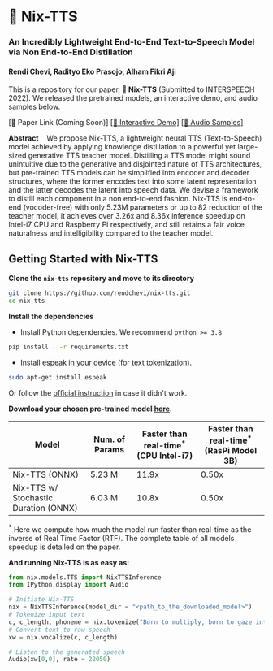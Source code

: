 # **🐤 Nix-TTS**

### **An Incredibly Lightweight End-to-End Text-to-Speech Model via Non End-to-End Distillation**

#### Rendi Chevi, Radityo Eko Prasojo, Alham Fikri Aji

This is a repository for our paper, **🐤 Nix-TTS** (Submitted to INTERSPEECH 2022). We released the pretrained models, an interactive demo, and audio samples below.

[📄 Paper Link (Coming Soon)] [[🤗 Interactive Demo]](https://huggingface.co/spaces/rendchevi/nix-tts) [[📢 Audio Samples]](https://drive.google.com/drive/folders/1BJunQY8nBQW5YyZ4MuFN_-T-m91Dk508?usp=sharing)

**Abstract**&nbsp;&nbsp;&nbsp;&nbsp;We propose Nix-TTS, a lightweight neural TTS (Text-to-Speech) model achieved by applying knowledge distillation to a powerful yet large-sized generative TTS teacher model. Distilling a TTS model might sound unintuitive due to the generative and disjointed nature of TTS architectures, but pre-trained TTS models can be simplified into encoder and decoder structures, where the former encodes text into some latent representation and the latter decodes the latent into speech data. We devise a framework to distill each component in a non end-to-end fashion. Nix-TTS is end-to-end (vocoder-free) with only 5.23M parameters or up to 82 reduction of the teacher model, it achieves over 3.26x and 8.36x inference speedup on Intel-i7 CPU and Raspberry Pi respectively, and still retains a fair voice naturalness and intelligibility compared to the teacher model.

## **Getting Started with Nix-TTS**
**Clone the `nix-tts` repository and move to its directory**
```bash
git clone https://github.com/rendchevi/nix-tts.git
cd nix-tts
```

**Install the dependencies**
- Install Python dependencies. We recommend `python >= 3.8`
```bash
pip install . -r requirements.txt 
```
- Install espeak in your device (for text tokenization).
```bash
sudo apt-get install espeak
```
Or follow the [official instruction](https://github.com/bootphon/phonemizer#dependencies) in case it didn't work.

**Download your chosen pre-trained model [here](https://drive.google.com/drive/folders/1GbFOnJsgKHCAXySm2sTluRRikc4TAWxJ?usp=sharing)**. 

| Model      | Num. of Params | Faster than real-time<sup>*</sup> (CPU Intel-i7) | Faster than real-time<sup>*</sup> (RasPi Model 3B) |
| ---------- | -------------- | ----| ----|
| Nix-TTS (ONNX)    | 5.23 M | 11.9x | 0.50x |
| Nix-TTS w/ Stochastic Duration (ONNX) | 6.03 M | 10.8x | 0.50x |

**<sup>*</sup>** Here we compute how much the model run faster than real-time as the inverse of Real Time Factor (RTF). The complete table of all models speedup is detailed on the paper.

**And running Nix-TTS is as easy as:**
```py
from nix.models.TTS import NixTTSInference
from IPython.display import Audio

# Initiate Nix-TTS
nix = NixTTSInference(model_dir = "<path_to_the_downloaded_model>")
# Tokenize input text
c, c_length, phoneme = nix.tokenize("Born to multiply, born to gaze into night skies.")
# Convert text to raw speech
xw = nix.vocalize(c, c_length)

# Listen to the generated speech
Audio(xw[0,0], rate = 22050)
```

